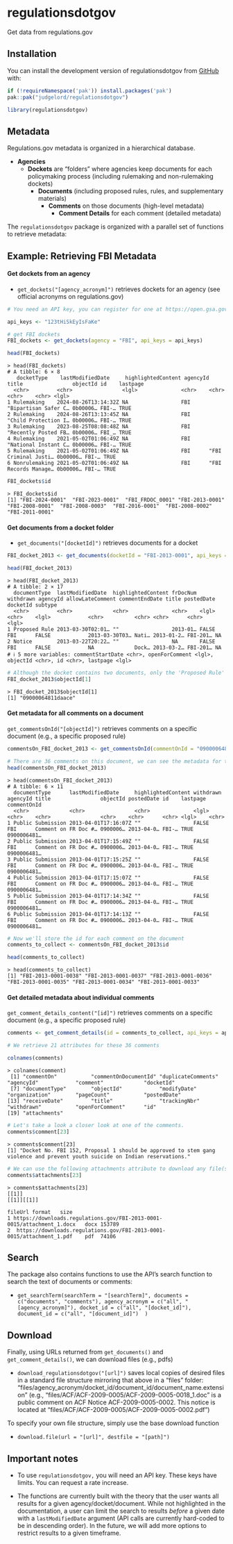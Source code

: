 

# regulationsdotgov

Get data from regulations.gov

<!-- badges: start -->
<!-- badges: end -->

## Installation

You can install the development version of regulationsdotgov from
[GitHub](https://github.com/) with:

``` r
if (!requireNamespace('pak')) install.packages('pak')
pak::pak("judgelord/regulationsdotgov")
```

``` r
library(regulationsdotgov)
```

## Metadata

Regulations.gov metadata is organized in a hierarchical database.

-   **Agencies**
    -   **Dockets** are “folders” where agencies keep documents for each
        policymaking process (including rulemaking and non-rulemaking
        dockets)
        -   **Documents** (including proposed rules, rules, and
            supplementary materials)
            -   **Comments** on those documents (high-level metadata)
                -   **Comment Details** for each comment (detailed
                    metadata)

The `regulationsdotgov` package is organized with a parallel set of
functions to retrieve metadata:

## Example: Retrieving FBI Metadata

#### Get dockets from an agency

-   `get_dockets("[agency_acronym]")` retrieves dockets for an agency
    (see official acronyms on regulations.gov)

``` r
# You need an API key, you can register for one at https://open.gsa.gov/api/regulationsgov/.

api_keys <- "123tHiSkEyIsFaKe"

# get FBI dockets
FBI_dockets <- get_dockets(agency = "FBI", api_keys = api_keys)

head(FBI_dockets)
```

    > head(FBI_dockets)
    # A tibble: 6 × 8
       docketType    lastModifiedDate     highlightedContent agencyId title                objectId id    lastpage
      <chr>         <chr>                <lgl>              <chr>    <chr>                <chr>    <chr> <lgl>   
    1 Rulemaking    2024-08-26T13:14:32Z NA                 FBI      "Bipartisan Safer C… 0b00006… FBI-… TRUE    
    2 Rulemaking    2024-08-26T13:13:45Z NA                 FBI      "Child Protection I… 0b00006… FBI-… TRUE    
    3 Rulemaking    2023-08-25T08:08:48Z NA                 FBI      "Recently Posted FB… 0b00006… FBI_… TRUE    
    4 Rulemaking    2021-05-02T01:06:49Z NA                 FBI      "National Instant C… 0b00006… FBI-… TRUE    
    5 Rulemaking    2021-05-02T01:06:49Z NA                 FBI      "FBI Criminal Justi… 0b00006… FBI-… TRUE    
    6 Nonrulemaking 2021-05-02T01:06:49Z NA                 FBI      "FBI Records Manage… 0b00006… FBI-… TRUE 

``` r
FBI_dockets$id
```

    > FBI_dockets$id
    [1] "FBI-2024-0001"  "FBI-2023-0001"  "FBI_FRDOC_0001" "FBI-2013-0001"  "FBI-2008-0001"  "FBI-2008-0003"  "FBI-2016-0001"  "FBI-2008-0002" "FBI-2011-0001" 

#### Get documents from a docket folder

-   `get_documents("[docketId]")` retrieves documents for a docket

``` r
FBI_docket_2013 <- get_documents(docketId = "FBI-2013-0001", api_keys = api_keys)

head(FBI_docket_2013)
```

    > head(FBI_docket_2013)
    # A tibble: 2 × 17
      documentType  lastModifiedDate  highlightedContent frDocNum withdrawn agencyId allowLateComment commentEndDate title postedDate docketId subtype
      <chr>         <chr>             <chr>              <chr>    <lgl>     <chr>    <lgl>            <chr>          <chr> <chr>      <chr>    <lgl>  
    1 Proposed Rule 2013-03-30T02:01… ""                 2013-01… FALSE     FBI      FALSE            2013-03-30T03… Nati… 2013-01-2… FBI-201… NA     
    2 Notice        2013-03-22T20:22… ""                 NA       FALSE     FBI      FALSE            NA             Dock… 2013-03-2… FBI-201… NA     
    # ℹ 5 more variables: commentStartDate <chr>, openForComment <lgl>, objectId <chr>, id <chr>, lastpage <lgl>

``` r
# Although the docket contains two documents, only the 'Proposed Rule' had a comment period, so we'll use the objectId for that document to collect comments.
FBI_docket_2013$objectId[1]
```

    > FBI_docket_2013$objectId[1]
    [1] "09000064811daace"

#### Get metadata for all comments on a document

`get_commentsOnId("[objectId]")` retrieves comments on a specific
document (e.g., a specific proposed rule)

``` r
commentsOn_FBI_docket_2013 <- get_commentsOnId(commentOnId = "09000064811daace", api_keys = api_keys)

# There are 36 comments on this document, we can see the metadata for the first 6 below
head(commentsOn_FBI_docket_2013)
```

    > head(commentsOn_FBI_docket_2013)
    # A tibble: 6 × 11
      documentType      lastModifiedDate     highlightedContent withdrawn agencyId title                objectId postedDate id    lastpage commentOnId
      <chr>             <chr>                <chr>              <lgl>     <chr>    <chr>                <chr>    <chr>      <chr> <lgl>    <chr>      
    1 Public Submission 2013-04-01T17:16:07Z ""                 FALSE     FBI      Comment on FR Doc #… 0900006… 2013-04-0… FBI-… TRUE     0900006481…
    2 Public Submission 2013-04-01T17:15:49Z ""                 FALSE     FBI      Comment on FR Doc #… 0900006… 2013-04-0… FBI-… TRUE     0900006481…
    3 Public Submission 2013-04-01T17:15:25Z ""                 FALSE     FBI      Comment on FR Doc #… 0900006… 2013-04-0… FBI-… TRUE     0900006481…
    4 Public Submission 2013-04-01T17:15:07Z ""                 FALSE     FBI      Comment on FR Doc #… 0900006… 2013-04-0… FBI-… TRUE     0900006481…
    5 Public Submission 2013-04-01T17:14:34Z ""                 FALSE     FBI      Comment on FR Doc #… 0900006… 2013-04-0… FBI-… TRUE     0900006481…
    6 Public Submission 2013-04-01T17:14:13Z ""                 FALSE     FBI      Comment on FR Doc #… 0900006… 2013-04-0… FBI-… TRUE     0900006481…

``` r
# Now we'll store the id for each comment on the document 
comments_to_collect <- commentsOn_FBI_docket_2013$id

head(comments_to_collect)
```

    > head(comments_to_collect)
    [1] "FBI-2013-0001-0038" "FBI-2013-0001-0037" "FBI-2013-0001-0036" "FBI-2013-0001-0035" "FBI-2013-0001-0034" "FBI-2013-0001-0033"

#### Get detailed metadata about individual comments

`get_comment_details_content("[id]")` retrieves comments on a specific
document (e.g., a specific proposed rule)

``` r
comments <- get_comment_details(id = comments_to_collect, api_keys = api_keys)

# We retrieve 21 attributes for these 36 comments 

colnames(comments)
```

    > colnames(comment)
     [1] "commentOn"           "commentOnDocumentId" "duplicateComments"   "agencyId"            "comment"             "docketId"           
     [7] "documentType"        "objectId"            "modifyDate"          "organization"        "pageCount"           "postedDate"         
    [13] "receiveDate"         "title"               "trackingNbr"         "withdrawn"           "openForComment"      "id"                 
    [19] "attachments"  

``` r
# Let's take a look a closer look at one of the comments. 
comments$comment[23]
```

    > comments$comment[23]
    [1] "Docket No. FBI 152, Proposal 1 should be approved to stem gang violence and prevent youth suicide on Indian reservations."

``` r
# We can use the following attachments attribute to download any file(s) that may accompany the comment. 
comments$attachments[23]
```

    > comments$attachments[23]
    [[1]]
    [[1]][[1]]
                                                                     fileUrl format   size
    1 https://downloads.regulations.gov/FBI-2013-0001-0015/attachment_1.docx   docx 153789
    2  https://downloads.regulations.gov/FBI-2013-0001-0015/attachment_1.pdf    pdf  74106

## Search

The package also contains functions to use the API’s search function to
search the text of documents or comments:

-   `get_searchTerm(searchTerm = "[searchTerm]", documents = c("documents", "comments"), agency_acronym = c("all", "[agency_acronym]"), docket_id = c("all", "[docket_id]"), document_id = c("all", "[document_id]")  )`

## Download

Finally, using URLs returned from `get_documents()` and
`get_comment_details()`, we can download files (e.g., pdfs)

-   `download_regulationsdotgov("[url]")` saves local copies of desired
    files in a standard file structure mirroring that above in a “files”
    folder:
    “files/agency_acronym/docket_id/document_id/document_name.extension”
    (e.g., “files/ACF/ACF-2009-0005/ACF-2009-0005-0018_1.doc” is a
    public comment on ACF Notice ACF-2009-0005-0002. This notice is
    located at “files/ACF/ACF-2009-0005/ACF-2009-0005-0002.pdf”)

To specify your own file structure, simply use the base download
function

-   `download.file(url = "[url]", destfile = "[path]")`

## Important notes

-   To use `regulationsdotgov,` you will need an API key. These keys
    have limits. You can request a rate increase.

-   The functions are currently built with the theory that the user
    wants all results for a given agency/docket/document. While not
    highlighted in the documentation, a user can limit the search to
    results *before* a given date with a `lastModifiedDate` argument
    (API calls are currently hard-coded to be in descending order). In
    the future, we will add more options to restrict results to a given
    timeframe.

